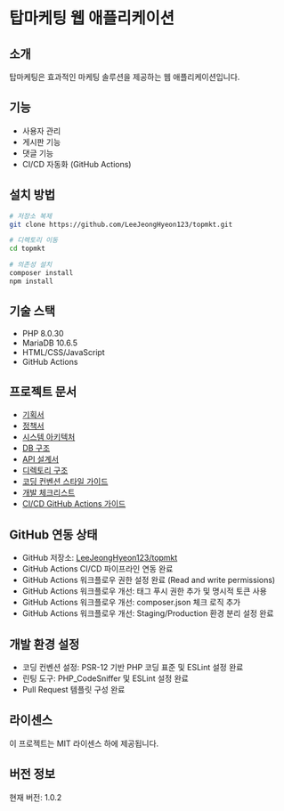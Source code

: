 # 탑마케팅 웹 애플리케이션

## 소개
탑마케팅은 효과적인 마케팅 솔루션을 제공하는 웹 애플리케이션입니다.

## 기능
- 사용자 관리
- 게시판 기능
- 댓글 기능
- CI/CD 자동화 (GitHub Actions)

## 설치 방법
```bash
# 저장소 복제
git clone https://github.com/LeeJeongHyeon123/topmkt.git

# 디렉토리 이동
cd topmkt

# 의존성 설치
composer install
npm install
```

## 기술 스택
- PHP 8.0.30
- MariaDB 10.6.5
- HTML/CSS/JavaScript
- GitHub Actions

## 프로젝트 문서
- [기획서](docs/1.%20기획서.md)
- [정책서](docs/2.%20정책서.md)
- [시스템 아키텍처](docs/3.%20시스템%20아키텍처.md)
- [DB 구조](docs/4.DB구조.md)
- [API 설계서](docs/5.%20API%20설계서.md)
- [디렉토리 구조](docs/6.디렉토리구조.md)
- [코딩 컨벤션 스타일 가이드](docs/7.코딩컨벤션스타일가이드.md)
- [개발 체크리스트](docs/8.개발체크리스트.md)
- [CI/CD GitHub Actions 가이드](docs/9.CI-CD_GitHub_Actions.md)

## GitHub 연동 상태
- GitHub 저장소: [LeeJeongHyeon123/topmkt](https://github.com/LeeJeongHyeon123/topmkt.git)
- GitHub Actions CI/CD 파이프라인 연동 완료
- GitHub Actions 워크플로우 권한 설정 완료 (Read and write permissions)
- GitHub Actions 워크플로우 개선: 태그 푸시 권한 추가 및 명시적 토큰 사용
- GitHub Actions 워크플로우 개선: composer.json 체크 로직 추가
- GitHub Actions 워크플로우 개선: Staging/Production 환경 분리 설정 완료

## 개발 환경 설정
- 코딩 컨벤션 설정: PSR-12 기반 PHP 코딩 표준 및 ESLint 설정 완료
- 린팅 도구: PHP_CodeSniffer 및 ESLint 설정 완료
- Pull Request 템플릿 구성 완료

## 라이센스
이 프로젝트는 MIT 라이센스 하에 제공됩니다. 

## 버전 정보
현재 버전: 1.0.2 